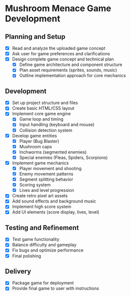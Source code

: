 # Mushroom Menace Game Development

## Planning and Setup
- [x] Read and analyze the uploaded game concept
- [x] Ask user for game preferences and clarifications
- [x] Design complete game concept and technical plan
  - [x] Define game architecture and component structure
  - [x] Plan asset requirements (sprites, sounds, music)
  - [x] Outline implementation approach for core mechanics

## Development
- [x] Set up project structure and files
- [x] Create basic HTML/CSS layout
- [x] Implement core game engine
  - [x] Game loop and timing
  - [x] Input handling (keyboard and mouse)
  - [x] Collision detection system
- [x] Develop game entities
  - [x] Player (Bug Blaster)
  - [x] Mushroom caps
  - [x] Inchworms (segmented enemies)
  - [x] Special enemies (Fleas, Spiders, Scorpions)
- [x] Implement game mechanics
  - [x] Player movement and shooting
  - [x] Enemy movement patterns
  - [x] Segment splitting behavior
  - [x] Scoring system
  - [x] Lives and level progression
- [x] Create retro pixel art assets
- [x] Add sound effects and background music
- [x] Implement high score system
- [x] Add UI elements (score display, lives, level)

## Testing and Refinement
- [x] Test game functionality
- [x] Balance difficulty and gameplay
- [x] Fix bugs and optimize performance
- [x] Final polishing

## Delivery
- [x] Package game for deployment
- [x] Provide final game to user with instructions
